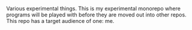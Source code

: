 Various experimental things. This is my experimental monorepo where programs will be played with before they are moved out into other repos. This repo has a target audience of one: me.
